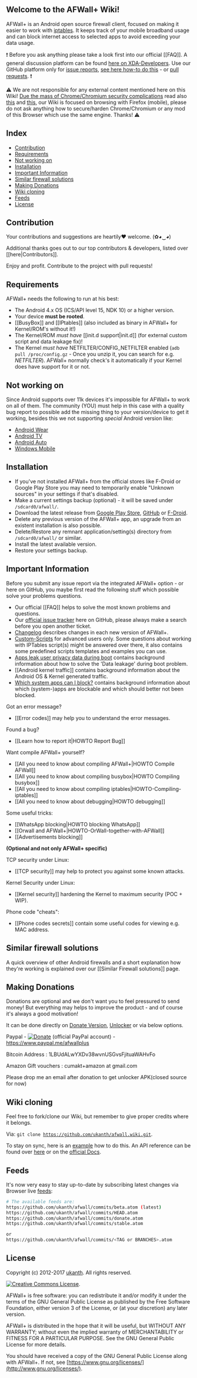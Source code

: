 ## Welcome to the AFWall+ Wiki!

AFWall+ is an Android open source firewall client, focused on making it easier to work with [iptables](https://en.wikipedia.org/wiki/Iptables). It keeps track of your mobile broadband usage and can block internet access to selected apps to avoid exceeding your data usage.

:exclamation: Before you ask anything please take a look first into our official [[FAQ]]. A general discussion platform can be found [here on XDA-Developers](http://forum.xda-developers.com/showthread.php?t=1957231). Use our GitHub platform only for [issue reports](https://github.com/ukanth/afwall/issues), [see here how-to do this](https://github.com/ukanth/afwall/wiki/HOWTO-Report-Bug) - or [pull requests](https://github.com/ukanth/afwall/pulls). :exclamation: 

:warning: We are not responsible for any external content mentioned here on this Wiki! 
[Due the mass of Chrome/Chromium security complications](https://trac.torproject.org/projects/tor/wiki/doc/ImportantGoogleChromeBugs) read also [this](https://blog.torproject.org/blog/isec-partners-conducts-tor-browser-hardening-study) and [this](https://blog.torproject.org/blog/google-chrome-incognito-mode-tor-and-fingerprinting), our Wiki is focused on browsing with Firefox (mobile), please do not ask anything how to secure/harden Chrome/Chromium or any mod of this Browser which use the same engine. Thanks! :warning:

Index
-----

* [Contribution](#contribution)
* [Requirements](#requirements)
* [Not working on](#not-working-on)
* [Installation](#installation)
* [Important Information](#important-information)
* [Similar firewall solutions](#similar-firewall-solutions)
* [Making Donations](#making-donations)
* [Wiki cloning](#wiki-cloning)
* [Feeds](#feeds)
* [License](#license)

Contribution
-------

Your contributions and suggestions are heartily♥ welcome. (✿◕‿◕)


Additional thanks goes out to our top contributors & developers, listed over [[here|Contributors]].


Enjoy and profit. Contribute to the project with pull requests!

Requirements
-------------

AFWall+ needs the following to run at his best:
 
- The Android 4.x OS (ICS/API level 15, NDK 10) or a higher version.
- Your device **must be rooted**.
- [[BusyBox]] and [[IPtables]] (also included as binary in AFWall+ for Kernel/ROM's without it!)
- The Kernel/ROM _must have_ [[init.d support|init.d]] (for external custom script and data leakage fix)!
- The Kernel _must have_ NETFILTER/CONFIG_NETFILTER enabled (<code>adb pull /proc/config.gz</code> - Once you unzip it, you can search for e.g. _NETFILTER_). AFWall+ normally check's it automatically if your Kernel does have support for it or not.

Not working on
-------------

Since Android supports over 11k devices it's impossible for AFWall+ to work on all of them. The community (YOU) must help in this case with a quality bug report to possible add the missing thing to your version/device to get it working, besides this we not supporting _special_ Android version like:

* [Android Wear](https://developer.android.com/wear/index.html)
* [Android TV](https://developer.android.com/tv/index.html)
* [Android Auto](https://developer.android.com/auto/index.html)
* [Windows Mobile](https://github.com/ukanth/afwall/wiki/Windows-10-Mobile)

Installation
-------------

* If you've not installed AFWall+ from the official stores like F-Droid or Google Play Store you may need to temporarily enable "Unknown sources" in your settings if that's disabled.
* Make a current settings backup (optional) - it will be saved under <code>/sdcard0/afwall/</code>.
* Download the latest release from [Google Play Store](https://play.google.com/store/apps/details?id=dev.ukanth.ufirewall), [GitHub](https://github.com/ukanth/afwall/releases) or [F-Droid](https://f-droid.org/repository/browse/?fdid=dev.ukanth.ufirewall).
* Delete any previous version of the AFWall+ app, an upgrade from an existent installation is also possible.
* Delete/Restore any remnant application/setting(s) directory from <code>/sdcard0/afwall/</code> or similar.
* Install the latest available version.
* Restore your settings backup.

Important Information
---------------------

Before you submit any issue report via the integrated AFWall+ option - or here on GitHub, you maybe first read the following stuff which possible solve your problems questions.

* Our official [[FAQ]] helps to solve the most known problems and questions.
* Our [official issue tracker](https://github.com/ukanth/afwall/issues) here on GitHub, please always make a search before you open another ticket.
* [Changelog](https://github.com/ukanth/afwall/blob/stable/Changelog.md) describes changes in each new version of AFWall+.
* [Custom-Scripts](https://github.com/ukanth/afwall/wiki/CustomScripts) for advanced users only. Some questions about working with IPTables script(s) might be answered over there, it also contains some predefined scripts templates and examples you can use.
* [Apps leak user privacy data during boot](Apps-leak-private-user-data-during-boot) contains background information about how to solve the 'Data leakage' during boot problem.
* [[Android kernel traffic]] contains background information about the Android OS & Kernel generated traffic.
* [Which system apps can I block?](https://github.com/ukanth/afwall/wiki/System-Applications-to-block-or-allow) contains background information about which (system-)apps are blockable and which should better not been blocked.  

Got an error message?
* [[Error codes]] may help you to understand the error messages. 

Found a bug?
* [[Learn how to report it|HOWTO Report Bug]]

Want compile AFWall+ yourself?
* [[All you need to know about compiling AFWall+|HOWTO Compile AFWall]]
* [[All you need to know about compiling busybox|HOWTO Compiling busybox]]
* [[All you need to know about compiling iptables|HOWTO-Compiling-iptables]]
* [[All you need to know about debugging|HOWTO debugging]]

Some useful tricks:
* [[WhatsApp blocking|HOWTO blocking WhatsApp]]
* [[Orwall and AFWall+|HOWTO-OrWall-together-with-AFWall]]
* [[Advertisements blocking]]


**(Optional and not only AFWall+ specific)**

TCP security under Linux:
* [[TCP security]] may help to protect you against some known attacks.

Kernel Security under Linux:
* [[Kernel security]] hardening the Kernel to maximum security (POC + WIP).

Phone code "cheats":
* [[Phone codes secrets]] contain some useful codes for viewing e.g. MAC address.

Similar firewall solutions
-----------------

A quick overview of other Android firewalls and a short explanation how they're working is explained over our [[Similar Firewall solutions]] page. 


Making Donations
-------

Donations are optional and we don't want you to feel pressured to send money! But everything may helps to improve the product - and of course it's always a good motivation!

It can be done directly on [Donate Version](https://play.google.com/store/apps/details?id=dev.ukanth.ufirewall.donate), [Unlocker](https://play.google.com/store/apps/details?id=dev.ukanth.ufirewall.donatekey) or via below options.

Paypal - [![Donate](https://www.paypalobjects.com/en_US/i/btn/btn_donate_LG.gif)](https://www.paypal.com/cgi-bin/webscr?cmd=_s-xclick&hosted_button_id=6E4VZTULRB8GU) (official PayPal account) - https://www.paypal.me/afwallplus

Bitcoin Address : 1LBUdALwYXDv38wvnUSGvsFjituaWAHvFo

Amazon Gift vouchers : cumakt+amazon at gmail.com

Please drop me an email after donation to get unlocker APK(closed source for now)

Wiki cloning
-------

Feel free to fork/clone our Wiki, but remember to give proper credits where it belongs. 


Via: <code>git clone https://github.com/ukanth/afwall.wiki.git</code>.


To stay on sync, here is an [example](https://gist.github.com/larrybotha/10650410) how to do this. An API reference can be found over [here](https://github.com/mbostock/d3/wiki/API-Reference) or on the [official Docs](https://help.github.com/).

Feeds
-------

It's now very easy to stay up-to-date by subscribing latest changes via Browser live [feeds](https://atom.io/docs/latest/):

```bash
# The available feeds are:
https://github.com/ukanth/afwall/commits/beta.atom (latest)
https://github.com/ukanth/afwall/commits/HEAD.atom
https://github.com/ukanth/afwall/commits/donate.atom
https://github.com/ukanth/afwall/commits/stable.atom

or 
https://github.com/ukanth/afwall/commits/<TAG or BRANCHES>.atom

```

License
-------

Copyright (c) 2012-2017 [ukanth](http://forum.xda-developers.com/member.php?u=3249429).
All rights reserved.

[![Creative Commons License](https://licensebuttons.net/l/by/3.0/88x31.png)](https://www.gnu.org/licenses/gpl.txt).

AFWall+ is free software: you can redistribute it and/or modify
it under the terms of the GNU General Public License as published by
the Free Software Foundation, either version 3 of the License, or
(at your discretion) any later version.

AFWall+ is distributed in the hope that it will be useful,
but WITHOUT ANY WARRANTY; without even the implied warranty of
MERCHANTABILITY or FITNESS FOR A PARTICULAR PURPOSE. See the
GNU General Public License for more details.

You should have received a copy of the GNU General Public License
along with AFWall+. If not, see [https://www.gnu.org/licenses/](http://www.gnu.org/licenses/).